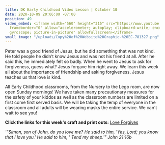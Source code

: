 ```yaml
---
title: DK Early Childhood Video Lesson | October 10
date: 2020-10-09 20:06:00 -07:00
position: 49
video_embed: <iframe width="560" height="315" src="https://www.youtube.com/embed/gzl9ZmWeKq8"
  frameborder="0" allow="accelerometer; autoplay; clipboard-write; encrypted-media;
  gyroscope; picture-in-picture" allowfullscreen></iframe>
small_image: "/uploads/Copy%20of%20Website%20Graphic-%20EC-781327.png"
---
```


Peter was a good friend of Jesus, but he did something that was not kind. He told people he didn’t know Jesus and was not his friend at all. After he said this, he immediately felt so badly. When he went to Jesus to ask for forgiveness, guess what? Jesus forgave him right away. We learn this week all about the importance of friendship and asking forgiveness. Jesus teaches us that love is kind.

All Early Childhood classrooms, from the Nursery to the Lego room, are now open Sunday mornings! We have taken many precautionary measures for the safety of your kiddos as well as the classroom numbers are limited on a first come first served basis. We will be taking the temp of everyone in the classroom and all adults will be wearing masks the entire service. We can't wait to see you!

**Click the links for this week's craft and print outs:**
[Love Forgives](https://drive.google.com/file/d/1X6E5zMFYBhVeO3D2R5ST6pAp_r8OyWR9/view?usp=sharing)

*'"Simon, son of John, do you love me? He said to him, 'Yes, Lord; you know that I love you.' He said to him, ' Tend my sheep.'" John 21:16b*
